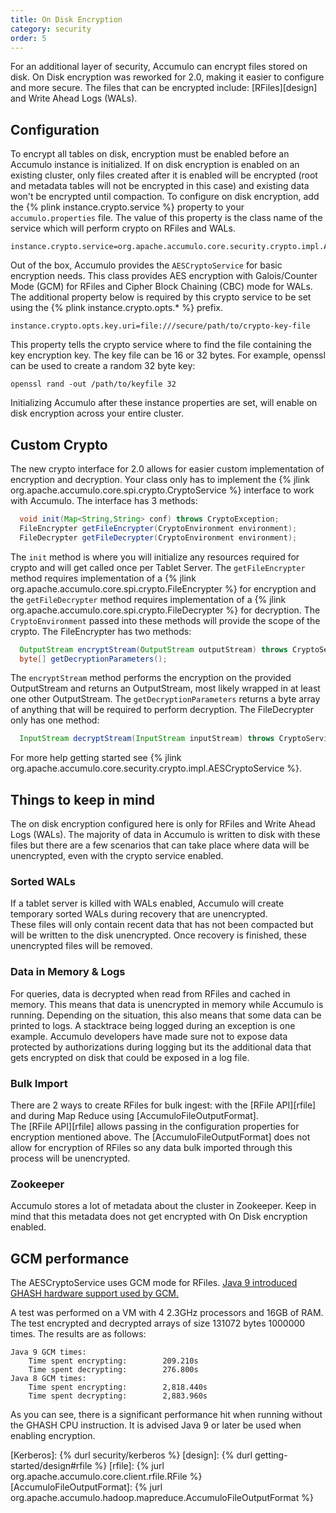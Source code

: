 ```yaml
---
title: On Disk Encryption
category: security
order: 5
---
```


For an additional layer of security, Accumulo can encrypt files stored on disk.  On Disk encryption was reworked 
for 2.0, making it easier to configure and more secure.  The files that can be encrypted include: [RFiles][design] and Write Ahead Logs (WALs).

## Configuration

To encrypt all tables on disk, encryption must be enabled before an Accumulo instance is initialized.  If on disk 
encryption is enabled on an existing cluster, only files created after it is enabled will be encrypted 
(root and metadata tables will not be encrypted in this case) and existing data won't be encrypted until compaction.  To configure on disk encryption, add the 
{% plink instance.crypto.service %} property to your `accumulo.properties` file.  The value of this property is the
class name of the service which will perform crypto on RFiles and WALs. 
```
instance.crypto.service=org.apache.accumulo.core.security.crypto.impl.AESCryptoService
```
Out of the box, Accumulo provides the `AESCryptoService` for basic encryption needs.  This class provides AES encryption 
with Galois/Counter Mode (GCM) for RFiles and Cipher Block Chaining (CBC) mode for WALs.  The additional property
below is required by this crypto service to be set using the {% plink instance.crypto.opts.* %} prefix.
```
instance.crypto.opts.key.uri=file:///secure/path/to/crypto-key-file
```
This property tells the crypto service where to find the file containing the key encryption key. The key file can be 16 or 32 bytes.
For example, openssl can be used to create a random 32 byte key:
```
openssl rand -out /path/to/keyfile 32
```
Initializing Accumulo after these instance properties are set, will enable on disk encryption across your entire cluster.

## Custom Crypto

The new crypto interface for 2.0 allows for easier custom implementation of encryption and decryption. Your
class only has to implement the {% jlink org.apache.accumulo.core.spi.crypto.CryptoService %} interface to work with Accumulo.
The interface has 3 methods:
```java
  void init(Map<String,String> conf) throws CryptoException;
  FileEncrypter getFileEncrypter(CryptoEnvironment environment);
  FileDecrypter getFileDecrypter(CryptoEnvironment environment);
```
The `init` method is where you will initialize any resources required for crypto and will get called once per Tablet Server.
The `getFileEncrypter` method requires implementation of a {% jlink org.apache.accumulo.core.spi.crypto.FileEncrypter %} 
for encryption and the `getFileDecrypter` method requires implementation of a {% jlink org.apache.accumulo.core.spi.crypto.FileDecrypter %} 
for decryption. The `CryptoEnvironment` passed into these methods will provide the scope of the crypto. 
The FileEncrypter has two methods:
```java
  OutputStream encryptStream(OutputStream outputStream) throws CryptoService.CryptoException;
  byte[] getDecryptionParameters();
```
The `encryptStream` method performs the encryption on the provided OutputStream and returns an OutputStream, most likely 
wrapped in at least one other OutputStream.  The `getDecryptionParameters` returns a byte array of anything that will be 
required to perform decryption. The FileDecrypter only has one method:
```java
  InputStream decryptStream(InputStream inputStream) throws CryptoService.CryptoException;
```
For more help getting started see {% jlink org.apache.accumulo.core.security.crypto.impl.AESCryptoService %}.

## Things to keep in mind

The on disk encryption configured here is only for RFiles and Write Ahead Logs (WALs).  The majority of data in Accumulo
is written to disk with these files but there are a few scenarios that can take place where data will be unencrypted, 
even with the crypto service enabled.

### Sorted WALs

If a tablet server is killed with WALs enabled, Accumulo will create temporary sorted WALs during recovery that are unencrypted.  
These files will only contain recent data that has not been compacted but will be written to the disk unencrypted. Once recovery 
is finished, these unencrypted files will be removed.

### Data in Memory & Logs

For queries, data is decrypted when read from RFiles and cached in memory.  This means that data is unencrypted in memory 
while Accumulo is running.  Depending on the situation, this also means that some data can be printed to logs. A stacktrace being logged 
during an exception is one example. Accumulo developers have made sure not to expose data protected by authorizations during logging but 
its the additional data that gets encrypted on disk that could be exposed in a log file. 

### Bulk Import

There are 2 ways to create RFiles for bulk ingest: with the [RFile API][rfile] and during Map Reduce using [AccumuloFileOutputFormat].  
The [RFile API][rfile] allows passing in the configuration properties for encryption mentioned above.  The [AccumuloFileOutputFormat] does 
not allow for encryption of RFiles so any data bulk imported through this process will be unencrypted.

### Zookeeper

Accumulo stores a lot of metadata about the cluster in Zookeeper.  Keep in mind that this metadata does not get encrypted with On Disk encryption enabled.

## GCM performance

The AESCryptoService uses GCM mode for RFiles. [Java 9 introduced GHASH hardware support used by GCM.](http://openjdk.java.net/jeps/246)

A test was performed on a VM with 4 2.3GHz processors and 16GB of RAM. The test encrypted and decrypted arrays of size 131072 bytes 1000000 times. The results are as follows:

    Java 9 GCM times:
        Time spent encrypting:        209.210s
        Time spent decrypting:        276.800s
    Java 8 GCM times:
        Time spent encrypting:        2,818.440s
        Time spent decrypting:        2,883.960s

As you can see, there is a significant performance hit when running without the GHASH CPU instruction. It is advised Java 9 or later be used when enabling encryption.

[Kerberos]: {% durl security/kerberos %}
[design]: {% durl getting-started/design#rfile %}
[rfile]: {% jurl org.apache.accumulo.core.client.rfile.RFile %}
[AccumuloFileOutputFormat]: {% jurl org.apache.accumulo.hadoop.mapreduce.AccumuloFileOutputFormat %}
